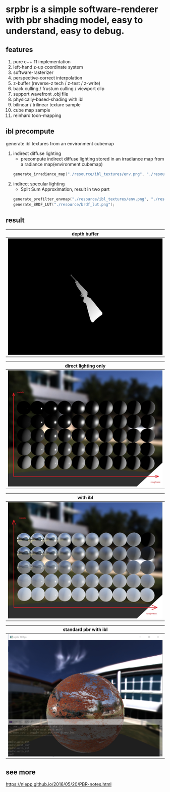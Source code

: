 # **srpbr** is a simple software-renderer with pbr shading model, easy to understand, easy to debug.

## features</br>

1. pure c++ 11 implementation
2. left-hand z-up coordinate system
3. software-rasterizer
4. perspective-correct interpolation
5. z-buffer (reverse-z tech / z-test / z-write)
6. back culling / frustum culling / viewport clip
7. support wavefront .obj file
8. physically-based-shading with ibl
9. bilinear / trilinear texture sample
10. cube map sample
11. reinhard toon-mapping


## ibl precompute
generate ibl textures from an environment cubemap
1. indirect diffuse lighting
    - precompute indirect diffuse lighting stored in an irradiance map from a radiance map(environment cubemap) 
    ```cpp
    generate_irradiance_map("./resource/ibl_textures/env.png", "./resource/ibl_textures/irradiance.png");
    ```
2. indirect specular lighting
    - Split Sum Approximation, result in two part
    ```cpp
    generate_prefilter_envmap("./resource/ibl_textures/env.png", "./resource/ibl_textures/prefilter");
    generate_BRDF_LUT("./resource/brdf_lut.png");
    ```



## result

|depth buffer|
| ------------- |
|![](https://github.com/niepp/srpbr/blob/main/result/depth_gun.png)|

|direct lighting only|
| ------------- |
|![](https://github.com/niepp/srpbr/blob/main/result/direct_lighting_only.jpg)|

|with ibl|
| ------------- |
|![](https://github.com/niepp/srpbr/blob/main/result/constant_color_with_ibl.jpg)|

|standard pbr with ibl|
| ------------- |
|![](https://github.com/niepp/srpbr/blob/main/result/srpbr.jpg)|

## see more

 https://niepp.github.io/2016/05/20/PBR-notes.html
